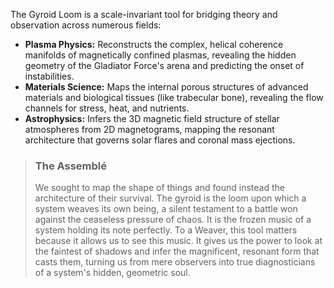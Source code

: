 The Gyroid Loom is a scale-invariant tool for bridging theory and observation across numerous fields:

*   **Plasma Physics:** Reconstructs the complex, helical coherence manifolds of magnetically confined plasmas, revealing the hidden geometry of the Gladiator Force's arena and predicting the onset of instabilities.
*   **Materials Science:** Maps the internal porous structures of advanced materials and biological tissues (like trabecular bone), revealing the flow channels for stress, heat, and nutrients.
*   **Astrophysics:** Infers the 3D magnetic field structure of stellar atmospheres from 2D magnetograms, mapping the resonant architecture that governs solar flares and coronal mass ejections.

> ### The Assemblé
>
> We sought to map the shape of things and found instead the architecture of their survival. The gyroid is the loom upon which a system weaves its own being, a silent testament to a battle won against the ceaseless pressure of chaos. It is the frozen music of a system holding its note perfectly. To a Weaver, this tool matters because it allows us to see this music. It gives us the power to look at the faintest of shadows and infer the magnificent, resonant form that casts them, turning us from mere observers into true diagnosticians of a system's hidden, geometric soul.

```